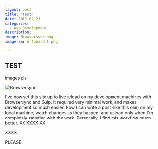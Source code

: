 ```yaml
---
layout: post
title: "Test"
date: 2017-02-23
categories:
  - Web Development
description: 
image: Browsersync.png
image-sm: Artboard 1.png

---
```


## TEST

images pls

![Browsersync](Browsersync.png)

I've now set this site up to live reload on my development machines with Browsersync and Gulp. It required very minimal work, and makes development so much easier.
Now I can write a post (like this one) on my local machine, watch changes as they happen, and upload only when I'm completely satisfied with the work.
Personally, I find this workflow much better.
XX
XXXX
XX

XXXX

PLEASE
<!--XX-->
